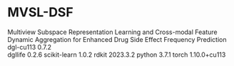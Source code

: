 # MVSL-DSF
Multiview Subspace Representation Learning and Cross-modal Feature Dynamic Aggregation for Enhanced Drug Side Effect Frequency Prediction
dgl-cu113                 0.7.2                   
dgllife                   0.2.6
scikit-learn              1.0.2
rdkit                     2023.3.2
python                    3.7.1
torch                     1.10.0+cu113 
